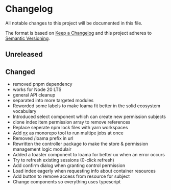 # Changelog

All notable changes to this project will be documented in this file.

The format is based on [Keep a Changelog](http://keepachangelog.com/en/1.0.0/)
and this project adheres to [Semantic Versioning](http://semver.org/spec/v2.0.0.html).

## Unreleased

## Changed

- removed pnpm dependency
- works for Node 20 LTS
- general API cleanup
- separated into more targeted modules
- Reworded some labels to make loama fit better in the solid ecosystem vocabulary
- Introduced select component which can create new permission subjects
- clone index item permission array to remove references
- Replace seperate npm lock files with yarn workspaces
- Add [nx](nx.dev) as monorepo tool to run multipe jobs at once
- Removed /loama prefix in url
- Rewritten the controller package to make the store & permission management logic modulair
- Added a toaster component to loama for better ux when an error occurs
- Try to refresh existing sessions (0-click refresh)
- Add confirm dialog when granting control permission
- Load index eagerly when requesting info about container resources
- Add button to remove access from resource for subject
- Change components so everything uses typescript
